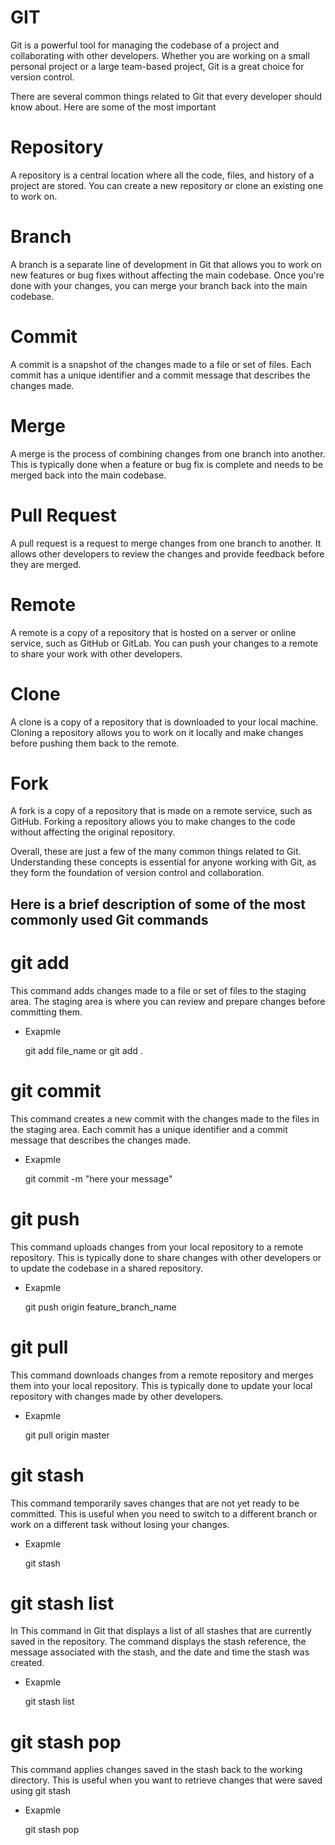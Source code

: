 # GIT
 Git is a powerful tool for managing the codebase of a project and collaborating with other developers. Whether you are working on a small personal project or a large team-based project, Git is a great choice for version control.


 There are several common things related to Git that every developer should know about. Here are some of the most important 

# Repository
A repository is a central location where all the code, files, and history of a project are stored. You can create a new repository or clone an existing one to work on.

# Branch 
A branch is a separate line of development in Git that allows you to work on new features or bug fixes without affecting the main codebase. Once you're done with your changes, you can merge your branch back into the main codebase.

# Commit  
A commit is a snapshot of the changes made to a file or set of files. Each commit has a unique identifier and a commit message that describes the changes made.

# Merge 
A merge is the process of combining changes from one branch into another. This is typically done when a feature or bug fix is complete and needs to be merged back into the main codebase.

# Pull Request 
A pull request is a request to merge changes from one branch to another. It allows other developers to review the changes and provide feedback before they are merged.

# Remote 
A remote is a copy of a repository that is hosted on a server or online service, such as GitHub or GitLab. You can push your changes to a remote to share your work with other developers.

# Clone 
A clone is a copy of a repository that is downloaded to your local machine. Cloning a repository allows you to work on it locally and make changes before pushing them back to the remote.

# Fork 
A fork is a copy of a repository that is made on a remote service, such as GitHub. Forking a repository allows you to make changes to the code without affecting the original repository.

Overall, these are just a few of the many common things related to Git. Understanding these concepts is essential for anyone working with Git, as they form the foundation of version control and collaboration.



## Here is a brief description of some of the most commonly used Git commands 

# git add 
This command adds changes made to a file or set of files to the staging area. The staging area is where you can review and prepare changes before committing them.

* Exapmle

    git add file_name   or git add .

# git commit 
This command creates a new commit with the changes made to the files in the staging area. Each commit has a unique identifier and a commit message that describes the changes made.

* Exapmle

    git commit -m "here your message"

# git push
This command uploads changes from your local repository to a remote repository. This is typically done to share changes with other developers or to update the codebase in a shared repository.

* Exapmle

    git push origin feature_branch_name

# git pull
This command downloads changes from a remote repository and merges them into your local repository. This is typically done to update your local repository with changes made by other developers.

* Exapmle

    git pull origin master

# git stash
This command temporarily saves changes that are not yet ready to be committed. This is useful when you need to switch to a different branch or work on a different task without losing your changes.

* Exapmle

    git stash

# git stash list
In This command in Git that displays a list of all stashes that are currently saved in the repository. The command displays the stash reference, the message associated with the stash, and the date and time the stash was created.

* Exapmle

    git stash list

# git stash pop
This command applies changes saved in the stash back to the working directory. This is useful when you want to retrieve changes that were saved using git stash

* Exapmle

    git stash pop




